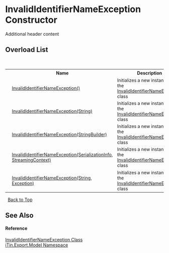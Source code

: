 # InvalidIdentifierNameException Constructor 
Additional header content 


## Overload List
&nbsp;<table><tr><th></th><th>Name</th><th>Description</th></tr><tr><td>![Public method](media/pubmethod.gif "Public method")</td><td><a href="d3326dd2-576e-3bab-197e-bb1f33ca6af8">InvalidIdentifierNameException()</a></td><td>
Initializes a new instance of the <a href="5466b366-aafe-d66b-75a2-1f73f2bd91b4">InvalidIdentifierNameException</a> class</td></tr><tr><td>![Public method](media/pubmethod.gif "Public method")</td><td><a href="63d80c59-f131-bcf3-a5f3-9840e903a890">InvalidIdentifierNameException(String)</a></td><td>
Initializes a new instance of the <a href="5466b366-aafe-d66b-75a2-1f73f2bd91b4">InvalidIdentifierNameException</a> class</td></tr><tr><td>![Public method](media/pubmethod.gif "Public method")</td><td><a href="d606d35a-064d-1a29-45e5-1323b1576f95">InvalidIdentifierNameException(StringBuilder)</a></td><td>
Initializes a new instance of the <a href="5466b366-aafe-d66b-75a2-1f73f2bd91b4">InvalidIdentifierNameException</a> class</td></tr><tr><td>![Protected method](media/protmethod.gif "Protected method")</td><td><a href="6e953dfc-8b93-4b84-2bb2-e4d106c13f90">InvalidIdentifierNameException(SerializationInfo, StreamingContext)</a></td><td>
Initializes a new instance of the <a href="5466b366-aafe-d66b-75a2-1f73f2bd91b4">InvalidIdentifierNameException</a> class</td></tr><tr><td>![Public method](media/pubmethod.gif "Public method")</td><td><a href="f93c682d-c556-85af-93d4-ba1ab79590c8">InvalidIdentifierNameException(String, Exception)</a></td><td>
Initializes a new instance of the <a href="5466b366-aafe-d66b-75a2-1f73f2bd91b4">InvalidIdentifierNameException</a> class</td></tr></table>&nbsp;
<a href="#invalididentifiernameexception-constructor">Back to Top</a>

## See Also


#### Reference
<a href="5466b366-aafe-d66b-75a2-1f73f2bd91b4">InvalidIdentifierNameException Class</a><br /><a href="ef57ffcc-e95e-b212-5a46-9aa6f5a3511f">iTin.Export.Model Namespace</a><br />